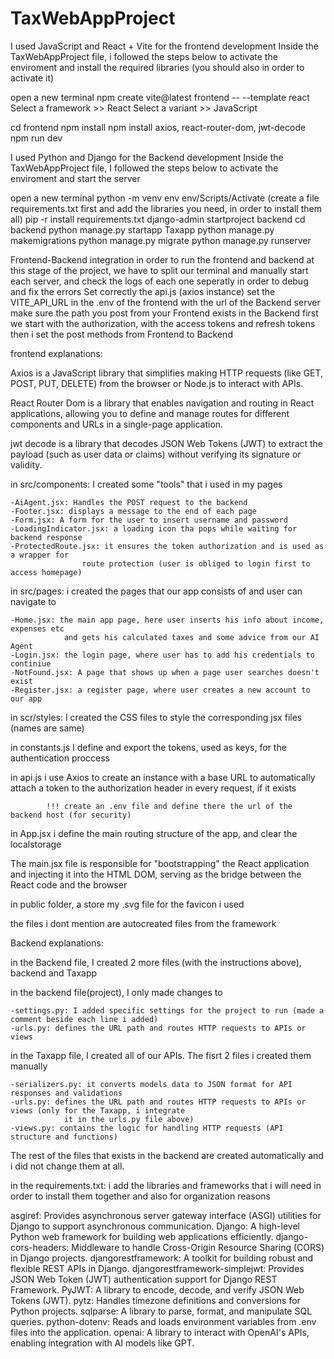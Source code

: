 # TaxWebAppProject


I used JavaScript and React + Vite for the frontend development 
Inside the TaxWebAppProject file, i followed the steps below to activate the enviroment
and install the required libraries (you should also in order to activate it)

open a new terminal
npm create vite@latest frontend -- --template react
Select a framework >> React
Select a variant >> JavaScript

cd frontend
npm install 
npm install axios, react-router-dom, jwt-decode
npm run dev 

I used Python and Django for the Backend development
Inside the TaxWebAppProject file, I followed the steps below to activate the enviroment and 
start the server

open a new terminal
python -m venv env
env/Scripts/Activate
(create a file requirements.txt first and add the libraries you need, in order to install them all)
pip -r install requirements.txt 
django-admin startproject backend
cd backend
python manage.py startapp Taxapp
python manage.py makemigrations
python manage.py migrate
python manage.py runserver


Frontend-Backend integration
in order to run the frontend and backend at this stage of the project, we have to split our terminal
and manually start each server, and check the logs of each one seperatly in order to debug and fix the errors
Set correctly the api.js (axios instance) 
set the VITE_API_URL in the .env of the frontend with the url of the Backend server 
make sure the path you post from your Frontend exists in the Backend 
first we start with the authorization, with the access tokens and refresh tokens
then i set the post methods from Frontend to Backend


frontend explanations:

Axios is a JavaScript library that simplifies making HTTP requests (like GET, POST, PUT, DELETE) from the browser or Node.js to interact with APIs.

React Router Dom is a library that enables navigation and routing in React applications, allowing you to define and manage routes for different components and URLs in a single-page application.
 
jwt decode is a library that decodes JSON Web Tokens (JWT) to extract the payload (such as user data or claims) without verifying its signature or  validity.

in src/components: I created some "tools" that i used in my pages

    -AiAgent.jsx: Handles the POST request to the backend
    -Footer.jsx: displays a message to the end of each page
    -Form.jsx: A form for the user to insert username and password
    -LoadingIndicator.jsx: a loading icon tha pops while waiting for backend response
    -ProtectedRoute.jsx: it ensures the token authorization and is used as a wrapper for 
                    route protection (user is obliged to login first to access homepage)

in src/pages: i created the pages that our app consists of and user can navigate to

    -Home.jsx: the main app page, here user inserts his info about income, expenses etc 
                and gets his calculated taxes and some advice from our AI Agent
    -Login.jsx: the login page, where user has to add his credentials to continiue 
    -NotFound.jsx: A page that shows up when a page user searches doesn't exist
    -Register.jsx: a register page, where user creates a new account to our app


in scr/styles: I created the CSS files to style the corresponding jsx files (names are same)

in constants.js I define and export the tokens, used as keys, for the authentication proccess

in api.js i use Axios to create an instance with a base URL to automatically attach a token 
          to the authorization header in every request, if it exists

            !!! create an .env file and define there the url of the backend host (for security)

in App.jsx i define the main routing structure of the app, and clear the localstorage

The main.jsx file is responsible for "bootstrapping" the React application and injecting it into 
the HTML DOM, serving as the bridge between the React code and the browser

in public folder, a store my .svg file for the favicon i used  

the files i dont mention are autocreated files from the framework


Backend explanations:

in the Backend file, I created 2 more files (with the instructions above), backend and Taxapp

in the backend file(project), I only made changes to 

    -settings.py: I added specific settings for the project to run (made a comment beside each line i added)
    -urls.py: defines the URL path and routes HTTP requests to APIs or views

in the Taxapp file, I created all of our APIs. The fisrt 2 files i created them manually

    -serializers.py: it converts models data to JSON format for API responses and validations
    -urls.py: defines the URL path and routes HTTP requests to APIs or views (only for the Taxapp, i integrate 
                it in the urls.py file above)
    -views.py: contains the logic for handling HTTP requests (API structure and functions)

The rest of the files that exists in the backend are created automatically and i did not change them at all.

in the requirements.txt: i add the libraries and frameworks that i will need in order to install them together
                         and also for organization reasons

asgiref: Provides asynchronous server gateway interface (ASGI) utilities for Django to support asynchronous communication.
Django: A high-level Python web framework for building web applications efficiently.
django-cors-headers: Middleware to handle Cross-Origin Resource Sharing (CORS) in Django projects.
djangorestframework: A toolkit for building robust and flexible REST APIs in Django.
djangorestframework-simplejwt: Provides JSON Web Token (JWT) authentication support for Django REST Framework.
PyJWT: A library to encode, decode, and verify JSON Web Tokens (JWT).
pytz: Handles timezone definitions and conversions for Python projects.
sqlparse: A library to parse, format, and manipulate SQL queries.
python-dotenv: Reads and loads environment variables from .env files into the application.
openai: A library to interact with OpenAI's APIs, enabling integration with AI models like GPT.
